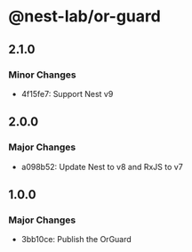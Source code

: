 # @nest-lab/or-guard

## 2.1.0

### Minor Changes

- 4f15fe7: Support Nest v9

## 2.0.0

### Major Changes

- a098b52: Update Nest to v8 and RxJS to v7

## 1.0.0

### Major Changes

- 3bb10ce: Publish the OrGuard
